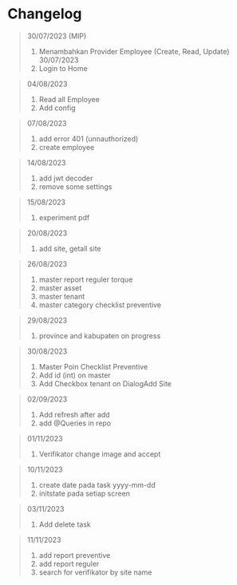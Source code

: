 # Changelog
> 30/07/2023 (MIP)
> 1. Menambahkan Provider Employee (Create, Read, Update)
> 30/07/2023 
> 1. Login to Home

> 04/08/2023
> 1. Read all Employee
> 2. Add config

> 07/08/2023
> 1. add error 401 (unnauthorized)
> 2. create employee

> 14/08/2023
> 1. add jwt decoder
> 2. remove some settings

> 15/08/2023
> 1. experiment pdf

> 20/08/2023
> 1. add site, getall site

> 26/08/2023
> 1. master report reguler torque
> 2. master asset
> 3. master tenant
> 4. master category checklist preventive

> 29/08/2023
> 1. province and kabupaten on progress

> 30/08/2023
> 1. Master Poin Checklist Preventive
> 2. Add id (int) on master
> 3. Add Checkbox tenant on DialogAdd Site

> 02/09/2023
> 1. Add refresh after add
> 2. add @Queries in repo

> 01/11/2023
> 1. Verifikator change image and accept

> 10/11/2023
> 1. create date pada task yyyy-mm-dd
> 2. initstate pada setiap screen

> 03/11/2023
> 1. Add delete task

> 11/11/2023
> 1. add report preventive
> 2. add report reguler
> 3. search for verifikator by site name